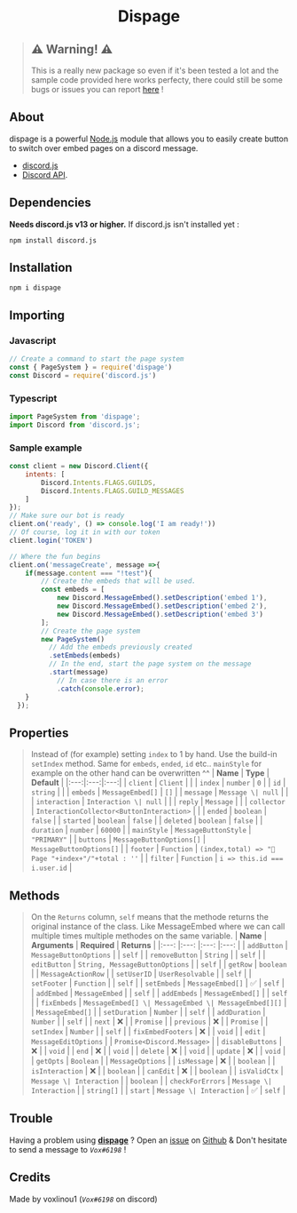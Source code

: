 <div align="center"><h1>Dispage</h1></div>

> ## ⚠ Warning! ⚠ 
> This is a really new package so even if it's been tested a lot and the sample code provided here works perfecty, there could still be some bugs or issues you can report <a href="https://github.com/voxlinou1/dispage/issues">here</a> !

## About

dispage is a powerful [Node.js](https://nodejs.org) module that allows you to easily create button to switch over embed pages on a discord message.
- [discord.js](https://npmjs.com/package/discord.js)
- [Discord API](https://discord.com/developers/docs/intro).

## Dependencies

**Needs discord.js v13 or higher.**
If discord.js isn't installed yet :
```sh-session
npm install discord.js
```

## Installation
```sh-session
npm i dispage
```

## Importing
### Javascript
```js
// Create a command to start the page system
const { PageSystem } = require('dispage')
const Discord = require('discord.js')
```
### Typescript
```ts
import PageSystem from 'dispage';
import Discord from 'discord.js';
```
### Sample example
```js
const client = new Discord.Client({
    intents: [
        Discord.Intents.FLAGS.GUILDS,
        Discord.Intents.FLAGS.GUILD_MESSAGES
    ]
});
// Make sure our bot is ready
client.on('ready', () => console.log('I am ready!'))
// Of course, log it in with our token
client.login('TOKEN')

// Where the fun begins
client.on('messageCreate', message =>{
    if(message.content === "!test"){
        // Create the embeds that will be used.
        const embeds = [
            new Discord.MessageEmbed().setDescription('embed 1'),
            new Discord.MessageEmbed().setDescription('embed 2'),
            new Discord.MessageEmbed().setDescription('embed 3')
        ];
        // Create the page system
        new PageSystem()
          // Add the embeds previously created
          .setEmbeds(embeds)
          // In the end, start the page system on the message
          .start(message)
            // In case there is an error
            .catch(console.error);
    }
  });
```
## Properties
> Instead of (for example) setting `index` to 1 by hand. Use the build-in `setIndex` method. Same for `embeds`, `ended`, `id` etc.. `mainStyle` for example on the other hand can be overwritten ^^
| **Name** | **Type** | **Default** |
|:---:|:---:|:---:|
| `client` | `Client` |  |
| `index` | `number` | `0` |
| `id` | `string` |  |
| `embeds` | `MessageEmbed[]` | `[]` |
| `message` | `Message \| null` |  |
| `interaction` | `Interaction \| null` |  |
| `reply` | `Message` |  |
| `collector` | `InteractionCollector<ButtonInteraction>` |  |
| `ended` | `boolean` | `false` |
| `started` | `boolean` | `false` |
| `deleted` | `boolean` | `false` |
| `duration` | `number` | `60000` |
| `mainStyle` | `MessageButtonStyle` | `"PRIMARY"` |
| `buttons` | `MessageButtonOptions[]` | `MessageButtonOptions[]` |
| `footer` | `Function` | `(index,total) => "📜 Page "+index+"/"+total : ''` |
| `filter` | `Function` | `i => this.id === i.user.id` |

## Methods
> On the `Returns` column, `self` means that the methode returns the original instance of the class. Like MessageEmbed where we can call multiple times multiple methodes on the same variable.
| **Name** 	| **Arguments** 	| **Required** 	| **Returns** 	|
|:---:	|:---:	|:---:	|:---:	|
| `addButton` 	| `MessageButtonOptions` 	|  	| `self` 	|
| `removeButton` 	| `String` 	|  	| `self` 	|
| `editButton` 	| `String, MessageButtonOptions` 	|  	| `self` 	|
| `getRow` 	| `boolean` 	|  	| `MessageActionRow` 	|
| `setUserID` 	| `UserResolvable` 	|  	| `self` 	|
| `setFooter` 	| `Function` 	|  	| `self` 	|
| `setEmbeds` 	| `MessageEmbed[]` 	| ✅ 	| `self` 	|
| `addEmbed` 	| `MessageEmbed` 	|  	| `self` 	|
| `addEmbeds` 	| `MessageEmbed[]` 	|  	| `self` 	|
| `fixEmbeds` 	| `MessageEmbed[] \| MessageEmbed \| MessageEmbed[][]` 	|  	| `MessageEmbed[]` 	|
| `setDuration` 	| `Number` 	|  	| `self` 	|
| `addDuration` 	| `Number` 	|  	| `self` 	|
| `next` 	| ❌ 	|  	| `Promise` 	|
| `previous` 	| ❌ 	|  	| `Promise` 	|
| `setIndex` 	| `Number` 	|  	| `self` 	|
| `fixEmbedFooters` 	| ❌ 	|  	| `void` 	|
| `edit` 	| `MessageEditOptions` 	|  	| `Promise<Discord.Message>` 	|
| `disableButtons` 	| ❌ 	|  	| `void` 	|
| `end` 	| ❌ 	|  	| `void` 	|
| `delete` 	| ❌ 	|  	| `void` 	|
| `update` 	| ❌ 	|  	| `void` 	|
| `getOpts` 	| `Boolean` 	|  	| `MessageOptions` 	|
| `isMessage` 	| ❌ 	|  	| `boolean` 	|
| `isInteraction` 	| ❌ 	|  	| `boolean` 	|
| `canEdit` 	| ❌ 	|  	| `boolean` 	|
| `isValidCtx` 	| `Message \| Interaction` 	|  	| `boolean` 	|
| `checkForErrors` 	| `Message \| Interaction` 	|  	| `string[]` 	|
| `start` 	| `Message \| Interaction` 	| ✅ 	| `self` 	|

## Trouble
Having a problem using <a href="https://npmjs.com/package/dispage">**dispage**</a> ? Open an <a href="https://github.com/voxlinou1/dispage/issues">issue</a> on <a href="https://github.com/voxlinou1/dispage">Github<a> & Don't hesitate to send a message to *`Vox#6198`* !
## Credits
Made by voxlinou1 (*`Vox#6198`* on discord)